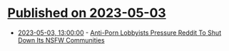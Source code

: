# [Published on 2023-05-03](index.md)

* [2023-05-03, 13:00:00](https://tech.slashdot.org/story/23/05/03/049207/anti-porn-lobbyists-pressure-reddit-to-shut-down-its-nsfw-communities?utm_source=rss1.0mainlinkanon&utm_medium=feed) - [Anti-Porn Lobbyists Pressure Reddit To Shut Down Its NSFW Communities](https://tech.slashdot.org/story/23/05/03/049207/anti-porn-lobbyists-pressure-reddit-to-shut-down-its-nsfw-communities?utm_source=rss1.0mainlinkanon&utm_medium=feed)
